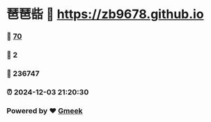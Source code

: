 # 琶琶啙 :link: https://zb9678.github.io 
### :page_facing_up: [70](https://zb9678.github.io/tag.html) 
### :speech_balloon: 2 
### :hibiscus: 236747 
### :alarm_clock: 2024-12-03 21:20:30 
### Powered by :heart: [Gmeek](https://github.com/Meekdai/Gmeek)
